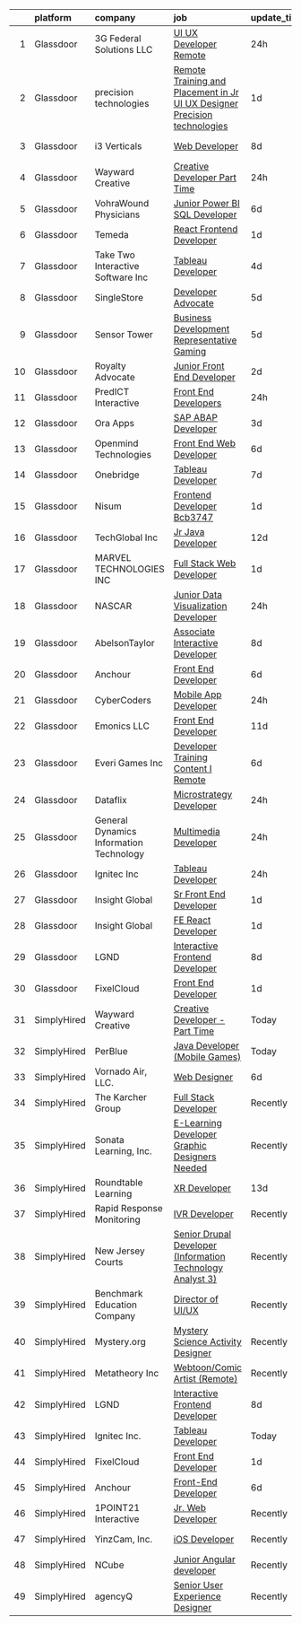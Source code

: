 

|    | platform    | company                                 | job                                                                                                                                                                                                                                                                                                                                                                                                                                                                                                                                                                                                                                                                                                                                                                                                                                                                                                                                                                                                                                                                                                                                                                                                                                                                                                                                                      | update_time   | location              |
|---:|:------------|:----------------------------------------|:---------------------------------------------------------------------------------------------------------------------------------------------------------------------------------------------------------------------------------------------------------------------------------------------------------------------------------------------------------------------------------------------------------------------------------------------------------------------------------------------------------------------------------------------------------------------------------------------------------------------------------------------------------------------------------------------------------------------------------------------------------------------------------------------------------------------------------------------------------------------------------------------------------------------------------------------------------------------------------------------------------------------------------------------------------------------------------------------------------------------------------------------------------------------------------------------------------------------------------------------------------------------------------------------------------------------------------------------------------|:--------------|:----------------------|
|  1 | Glassdoor   | 3G Federal Solutions  LLC               | [UI UX Developer  Remote](https://www.glassdoor.com/partner/jobListing.htm?pos=115&ao=1136043&s=58&guid=000001818a2acc4fa11730f76bbec30a&src=GD_JOB_AD&t=SR&vt=w&ea=1&cs=1_22f4d311&cb=1655880469945&jobListingId=1007953987869&jrtk=3-0-1g652lj3nj4ib801-1g652lj462p8u000-ef110199eec01eea-)                                                                                                                                                                                                                                                                                                                                                                                                                                                                                                                                                                                                                                                                                                                                                                                                                                                                                                                                                                                                                                                            | 24h           | Remote                |
|  2 | Glassdoor   | precision technologies                  | [Remote Training and Placement in Jr UI UX Designer Precision technologies](https://www.glassdoor.com/partner/jobListing.htm?pos=114&ao=1136043&s=58&guid=000001818a2acc4fa11730f76bbec30a&src=GD_JOB_AD&t=SR&vt=w&ea=1&cs=1_e0128f19&cb=1655880469945&jobListingId=1007951439174&jrtk=3-0-1g652lj3nj4ib801-1g652lj462p8u000-7947c309b20f0c6d-)                                                                                                                                                                                                                                                                                                                                                                                                                                                                                                                                                                                                                                                                                                                                                                                                                                                                                                                                                                                                          | 1d            | Remote                |
|  3 | Glassdoor   | i3 Verticals                            | [Web Developer](https://www.glassdoor.com/partner/jobListing.htm?pos=111&ao=1136043&s=58&guid=000001818a2acc4fa11730f76bbec30a&src=GD_JOB_AD&t=SR&vt=w&ea=1&cs=1_2dd3d2da&cb=1655880469945&jobListingId=1007937284851&jrtk=3-0-1g652lj3nj4ib801-1g652lj462p8u000-87c29564f2c5fb6f-)                                                                                                                                                                                                                                                                                                                                                                                                                                                                                                                                                                                                                                                                                                                                                                                                                                                                                                                                                                                                                                                                      | 8d            | Sulphur Springs, TX   |
|  4 | Glassdoor   | Wayward Creative                        | [Creative Developer   Part Time](https://www.glassdoor.com/partner/jobListing.htm?pos=112&ao=1136043&s=58&guid=000001818a2acc4fa11730f76bbec30a&src=GD_JOB_AD&t=SR&vt=w&ea=1&cs=1_ffdc643e&cb=1655880469945&jobListingId=1007955167727&jrtk=3-0-1g652lj3nj4ib801-1g652lj462p8u000-7112ac8b51489fde-)                                                                                                                                                                                                                                                                                                                                                                                                                                                                                                                                                                                                                                                                                                                                                                                                                                                                                                                                                                                                                                                     | 24h           | Remote                |
|  5 | Glassdoor   | VohraWound Physicians                   | [Junior Power BI   SQL Developer](https://www.glassdoor.com/partner/jobListing.htm?pos=128&ao=1136043&s=58&guid=000001818a2acc4fa11730f76bbec30a&src=GD_JOB_AD&t=SR&vt=w&ea=1&cs=1_b1578164&cb=1655880469950&jobListingId=1007941643329&jrtk=3-0-1g652lj3nj4ib801-1g652lj462p8u000-3db062b7e381f451-)                                                                                                                                                                                                                                                                                                                                                                                                                                                                                                                                                                                                                                                                                                                                                                                                                                                                                                                                                                                                                                                    | 6d            | Miramar, FL           |
|  6 | Glassdoor   | Temeda                                  | [React Frontend Developer](https://www.glassdoor.com/partner/jobListing.htm?pos=101&ao=1110586&s=58&guid=000001818a2acc4fa11730f76bbec30a&src=GD_JOB_AD&t=SR&vt=w&ea=1&cs=1_2daab540&cb=1655880469944&jobListingId=1007951483667&cpc=0C139D4CAD5A6DB2&jrtk=3-0-1g652lj3nj4ib801-1g652lj462p8u000-377650e52cea2fcd--6NYlbfkN0Cdyrb_-SYpjIsC7ShR4LTJruqxAexHI1Km_0W0EzpI0flnEmGiV58G_Tn2S9-ZqR93EIGUK6WXbim3bdMleT2ntZpeX25dK6fBEuSBv4OtU-Z-_RPJINMbCmEGa1yswsBn6mUxSN2CowaDRXbkL82nRecbMSBFnDgACAip8ou51PBQ82iZoFpWMLd6QtXZgq6iLAd7zH0SMSl_M1cLZmvOnPYxqNFSZSFwdoPNOF5uOjwhXKx1jt7eMsj-9V-29ymk4kIMbWLiqfigB3qj6T9YlxoywHCgDWk07ynuWxGe8JBPCZNqiCdd4ZV_1EtspIFb4vsVzRaEDnRbJFyoPPBNLXSkNTg7LpveQ0BwokjxGC8Y0GbJXT8t1JGEYeBpN07yJ9HpkTO2c4NfL--thxBmX7bIAkClN7yZltuNExxBFZfvGN2KKjbAkF_o0AYylem7XfwXruQ6hlIGe3ZiVDwj84I6uDXeMctQDWer3yAZePMEJdpRv6rF0VRbXvyoInY%3D)                                                                                                                                                                                                                                                                                                                                                                                                                                                                                        | 1d            | Naperville, IL        |
|  7 | Glassdoor   | Take Two Interactive Software  Inc      | [Tableau Developer](https://www.glassdoor.com/partner/jobListing.htm?pos=120&ao=1136043&s=58&guid=000001818a2acc4fa11730f76bbec30a&src=GD_JOB_AD&t=SR&vt=w&cs=1_7aa2eff3&cb=1655880469946&jobListingId=1007947509212&jrtk=3-0-1g652lj3nj4ib801-1g652lj462p8u000-0ea894463ee9587f-)                                                                                                                                                                                                                                                                                                                                                                                                                                                                                                                                                                                                                                                                                                                                                                                                                                                                                                                                                                                                                                                                       | 4d            | New York, NY          |
|  8 | Glassdoor   | SingleStore                             | [Developer Advocate](https://www.glassdoor.com/partner/jobListing.htm?pos=123&ao=1136043&s=58&guid=000001818a2acc4fa11730f76bbec30a&src=GD_JOB_AD&t=SR&vt=w&ea=1&cs=1_aaa9c8bd&cb=1655880469949&jobListingId=1007945419013&jrtk=3-0-1g652lj3nj4ib801-1g652lj462p8u000-277079f970e60220-)                                                                                                                                                                                                                                                                                                                                                                                                                                                                                                                                                                                                                                                                                                                                                                                                                                                                                                                                                                                                                                                                 | 5d            | Raleigh, NC           |
|  9 | Glassdoor   | Sensor Tower                            | [Business Development Representative  Gaming](https://www.glassdoor.com/partner/jobListing.htm?pos=125&ao=1136043&s=58&guid=000001818a2acc4fa11730f76bbec30a&src=GD_JOB_AD&t=SR&vt=w&ea=1&cs=1_bf1df6d8&cb=1655880469950&jobListingId=1007945567010&jrtk=3-0-1g652lj3nj4ib801-1g652lj462p8u000-f01feaf0495d7a72-)                                                                                                                                                                                                                                                                                                                                                                                                                                                                                                                                                                                                                                                                                                                                                                                                                                                                                                                                                                                                                                        | 5d            | Remote                |
| 10 | Glassdoor   | Royalty Advocate                        | [Junior Front End Developer](https://www.glassdoor.com/partner/jobListing.htm?pos=117&ao=1136043&s=58&guid=000001818a2acc4fa11730f76bbec30a&src=GD_JOB_AD&t=SR&vt=w&ea=1&cs=1_acca97fc&cb=1655880469945&jobListingId=1007949376359&jrtk=3-0-1g652lj3nj4ib801-1g652lj462p8u000-f1948f2eaf0facbd-)                                                                                                                                                                                                                                                                                                                                                                                                                                                                                                                                                                                                                                                                                                                                                                                                                                                                                                                                                                                                                                                         | 2d            | Dallas, TX            |
| 11 | Glassdoor   | PredICT Interactive                     | [Front End Developers](https://www.glassdoor.com/partner/jobListing.htm?pos=116&ao=1136043&s=58&guid=000001818a2acc4fa11730f76bbec30a&src=GD_JOB_AD&t=SR&vt=w&cs=1_a512b976&cb=1655880469945&jobListingId=1007955624556&jrtk=3-0-1g652lj3nj4ib801-1g652lj462p8u000-6805d8533f9803e8-)                                                                                                                                                                                                                                                                                                                                                                                                                                                                                                                                                                                                                                                                                                                                                                                                                                                                                                                                                                                                                                                                    | 24h           | Wichita, KS           |
| 12 | Glassdoor   | Ora Apps                                | [SAP ABAP Developer](https://www.glassdoor.com/partner/jobListing.htm?pos=121&ao=1136043&s=58&guid=000001818a2acc4fa11730f76bbec30a&src=GD_JOB_AD&t=SR&vt=w&ea=1&cs=1_802aa12a&cb=1655880469949&jobListingId=1007948737001&jrtk=3-0-1g652lj3nj4ib801-1g652lj462p8u000-f5d4107ee60f84bb-)                                                                                                                                                                                                                                                                                                                                                                                                                                                                                                                                                                                                                                                                                                                                                                                                                                                                                                                                                                                                                                                                 | 3d            | East Lansing, MI      |
| 13 | Glassdoor   | Openmind Technologies                   | [Front End Web Developer](https://www.glassdoor.com/partner/jobListing.htm?pos=129&ao=1136043&s=58&guid=000001818a2acc4fa11730f76bbec30a&src=GD_JOB_AD&t=SR&vt=w&ea=1&cs=1_211d6b1a&cb=1655880469950&jobListingId=1007942368512&jrtk=3-0-1g652lj3nj4ib801-1g652lj462p8u000-80aae978c4bda893-)                                                                                                                                                                                                                                                                                                                                                                                                                                                                                                                                                                                                                                                                                                                                                                                                                                                                                                                                                                                                                                                            | 6d            | Remote                |
| 14 | Glassdoor   | Onebridge                               | [Tableau Developer](https://www.glassdoor.com/partner/jobListing.htm?pos=119&ao=1136043&s=58&guid=000001818a2acc4fa11730f76bbec30a&src=GD_JOB_AD&t=SR&vt=w&ea=1&cs=1_6744cb7f&cb=1655880469946&jobListingId=1007939851237&jrtk=3-0-1g652lj3nj4ib801-1g652lj462p8u000-db645d468c41a0a3-)                                                                                                                                                                                                                                                                                                                                                                                                                                                                                                                                                                                                                                                                                                                                                                                                                                                                                                                                                                                                                                                                  | 7d            | Indianapolis, IN      |
| 15 | Glassdoor   | Nisum                                   | [Frontend Developer Bcb3747](https://www.glassdoor.com/partner/jobListing.htm?pos=126&ao=1136043&s=58&guid=000001818a2acc4fa11730f76bbec30a&src=GD_JOB_AD&t=SR&vt=w&cs=1_fe5edcd9&cb=1655880469950&jobListingId=1007952195242&jrtk=3-0-1g652lj3nj4ib801-1g652lj462p8u000-de690f93624ebf0e-)                                                                                                                                                                                                                                                                                                                                                                                                                                                                                                                                                                                                                                                                                                                                                                                                                                                                                                                                                                                                                                                              | 1d            | Alaska                |
| 16 | Glassdoor   | TechGlobal  Inc                         | [Jr  Java Developer](https://www.glassdoor.com/partner/jobListing.htm?pos=102&ao=1110586&s=58&guid=000001818a2acc4fa11730f76bbec30a&src=GD_JOB_AD&t=SR&vt=w&ea=1&cs=1_e4056dd7&cb=1655880469944&jobListingId=1007929309014&cpc=654405A9B1E0A9F5&jrtk=3-0-1g652lj3nj4ib801-1g652lj462p8u000-65004001ddacaed1--6NYlbfkN0C-q6iYe66_FLQy3U-sZg-V_VpG3fQBKf_hrSCPEHFKv3DtpHCCWyd_ALlnLXUaebrYZfbf66vD25OD_n5n0M0o8n1VKLxFiOOdzupOky8GPjU2VkAxrDVqqvZJ2TFvCxssQbY-oFDByT6O0emYP8uxJv-4ht7Y_Skr8nqL7AgEqi7R9ezjzOLeZwS-SNOkFUeK5VI3yN1jCoCs3JOJo-cjsy5MXg72Pxvd0WnDOCDt4kfNgOiQNB11OgLpRmth8md0JOrQwK2WzTqyc_1cdtzZVt3u16xcmMLIAptOpp2SGGVTLo9Wz5jDRQbpgN1B_4SIlN8ZC52W97F9E1LKQ6v_ykTuEIF4xqnBXKn9vX8x2RKPjOARXblhcfufygh5-l1QVtzA_Hgdw8FzHc7xGZ1KH-WwoSm9bn3-wZRewQE3XFlsDVOGBXfJwC4-L_1Wm4SvEk1kZerA2WKgxHgY1Vu6i6y06YDn_kDlxhqw3GV4QRBJlOM9c_DptdZH2j5KTOImCeF9ocwRmg%3D%3D)                                                                                                                                                                                                                                                                                                                                                                                                                                                                                | 12d           | Silver Spring, MD     |
| 17 | Glassdoor   | MARVEL TECHNOLOGIES INC                 | [Full Stack Web Developer](https://www.glassdoor.com/partner/jobListing.htm?pos=122&ao=1136043&s=58&guid=000001818a2acc4fa11730f76bbec30a&src=GD_JOB_AD&t=SR&vt=w&ea=1&cs=1_a884841c&cb=1655880469949&jobListingId=1007951973885&jrtk=3-0-1g652lj3nj4ib801-1g652lj462p8u000-fe818b51ad20a57b-)                                                                                                                                                                                                                                                                                                                                                                                                                                                                                                                                                                                                                                                                                                                                                                                                                                                                                                                                                                                                                                                           | 1d            | Remote                |
| 18 | Glassdoor   | NASCAR                                  | [Junior Data Visualization Developer](https://www.glassdoor.com/partner/jobListing.htm?pos=108&ao=1136043&s=58&guid=000001818a2acc4fa11730f76bbec30a&src=GD_JOB_AD&t=SR&vt=w&cs=1_f0d29ca1&cb=1655880469944&jobListingId=1007955656619&jrtk=3-0-1g652lj3nj4ib801-1g652lj462p8u000-87d07a445bec1e1b-)                                                                                                                                                                                                                                                                                                                                                                                                                                                                                                                                                                                                                                                                                                                                                                                                                                                                                                                                                                                                                                                     | 24h           | Daytona Beach, FL     |
| 19 | Glassdoor   | AbelsonTaylor                           | [Associate Interactive Developer](https://www.glassdoor.com/partner/jobListing.htm?pos=110&ao=1136043&s=58&guid=000001818a2acc4fa11730f76bbec30a&src=GD_JOB_AD&t=SR&vt=w&cs=1_34e166df&cb=1655880469945&jobListingId=1007937301761&jrtk=3-0-1g652lj3nj4ib801-1g652lj462p8u000-00566bc7b552095a-)                                                                                                                                                                                                                                                                                                                                                                                                                                                                                                                                                                                                                                                                                                                                                                                                                                                                                                                                                                                                                                                         | 8d            | Remote                |
| 20 | Glassdoor   | Anchour                                 | [Front End Developer](https://www.glassdoor.com/partner/jobListing.htm?pos=113&ao=1136043&s=58&guid=000001818a2acc4fa11730f76bbec30a&src=GD_JOB_AD&t=SR&vt=w&ea=1&cs=1_788a28f8&cb=1655880469945&jobListingId=1007943168896&jrtk=3-0-1g652lj3nj4ib801-1g652lj462p8u000-b3535972b6e024af-)                                                                                                                                                                                                                                                                                                                                                                                                                                                                                                                                                                                                                                                                                                                                                                                                                                                                                                                                                                                                                                                                | 6d            | Remote                |
| 21 | Glassdoor   | CyberCoders                             | [Mobile App Developer](https://www.glassdoor.com/partner/jobListing.htm?pos=105&ao=1110586&s=58&guid=000001818a2acc4fa11730f76bbec30a&src=GD_JOB_AD&t=SR&vt=w&cs=1_838c8b51&cb=1655880469944&jobListingId=1007954397458&cpc=8795CF9063CD573D&jrtk=3-0-1g652lj3nj4ib801-1g652lj462p8u000-13496b29206fc3d3--6NYlbfkN0CpFJQzrgRR8WqXWK1qKKEqALWJw739KlKqr2H-MSI4eoBlI4EFrmor2FYZMP3muM0BJvbuKNK-6luSNCYYBLuJaHuwuYYznCIgTmQplQALsYYYDhizKpMgoiC7yn3o_21TM12sUejoaDoXo4aEuzDVZaRcopJ-Re3xu3Ox2Cb3_mzW619RxuLQUXC2Y7RtHneF5ewy3d7Mj4t8dVP0moRQlVDK_ZsavDGtGMbOmhVDyNctWdSSPrLcPn3bsuy4uJS45Y1PCUZFg6L77ybovu11hSNoRGe334Zr1xa1EhIe6e7wxsrMq2l4X9ttHoTK70MkjfL6jmC4i-j5gamroEoa5Q3PSuAoF68yO4ysYDUcZd-diGm69BEk0lcJDljjuvGLl4TWUmZX4QjpjLd_ozlygMaHesgplFp29nwDNhoPmJ94eUAU_AoZe33wQXS3E9Q9jwOjowU8-1lv-mlaFJSiUv00ExIfPi7iUHzjtfbnE7rJ1ID7E6Vz7DgiArGsLYNX6kKITK1NI9hrJxbEbwlTd9kngxCDyblfOu6i6uGUR1ISWY9Eo1EzF9IzRGyV7e-X90Oh9PzmzIp8xm6HaMRFM_JiPW1jKzk5FnPVdcQyiUPAAPzI6NntuEyHCohbOUaNiJoRZO7NVjiuTAlm0JM5BPYGdJd2_Ih74Z4Ey4xxoxyugdAI3STXWprxAqSrjlzMMYJLfVpMV5cSa1N60u82U8ra7MaPrgbHIBIp_O8mBiOBqoz6_0rpQwAHqyK8jPNeJTvUeIYJuhYBLqI8d8xgiVLYW3E2OuMtpyjNPbinXECR-IudvGmLBzfudI-isAEH5Ea7H9NBUdLDr_wITKRwuxun78aKZcqAAV7Fr1gL3xe0jxQZnQwQ-55Jx1cv4cFQaT1ZkJynaNesHeV7Q3vQnHrlLoWbZh1x7DuOu3Er2GWDrrrRlWkdJmqGtxlTXUDo0Uxt4Zrk2Qp6P17UIAAE0EHaQulQqWA%3D) | 24h           | Ponte Vedra Beach, FL |
| 22 | Glassdoor   | Emonics LLC                             | [Front End Developer](https://www.glassdoor.com/partner/jobListing.htm?pos=127&ao=1136043&s=58&guid=000001818a2acc4fa11730f76bbec30a&src=GD_JOB_AD&t=SR&vt=w&ea=1&cs=1_3daec9c3&cb=1655880469950&jobListingId=1007931748697&jrtk=3-0-1g652lj3nj4ib801-1g652lj462p8u000-2894c31711655d45-)                                                                                                                                                                                                                                                                                                                                                                                                                                                                                                                                                                                                                                                                                                                                                                                                                                                                                                                                                                                                                                                                | 11d           | New York, NY          |
| 23 | Glassdoor   | Everi Games Inc                         | [Developer Training Content I   Remote](https://www.glassdoor.com/partner/jobListing.htm?pos=130&ao=1136043&s=58&guid=000001818a2acc4fa11730f76bbec30a&src=GD_JOB_AD&t=SR&vt=w&cs=1_66ffa019&cb=1655880469950&jobListingId=1007942991064&jrtk=3-0-1g652lj3nj4ib801-1g652lj462p8u000-9286b5eb01734a9b-)                                                                                                                                                                                                                                                                                                                                                                                                                                                                                                                                                                                                                                                                                                                                                                                                                                                                                                                                                                                                                                                   | 6d            | Las Vegas, NV         |
| 24 | Glassdoor   | Dataflix                                | [Microstrategy Developer](https://www.glassdoor.com/partner/jobListing.htm?pos=124&ao=1136043&s=58&guid=000001818a2acc4fa11730f76bbec30a&src=GD_JOB_AD&t=SR&vt=w&cs=1_609d88b9&cb=1655880469949&jobListingId=1007955230069&jrtk=3-0-1g652lj3nj4ib801-1g652lj462p8u000-255d77509befb91d-)                                                                                                                                                                                                                                                                                                                                                                                                                                                                                                                                                                                                                                                                                                                                                                                                                                                                                                                                                                                                                                                                 | 24h           | Remote                |
| 25 | Glassdoor   | General Dynamics Information Technology | [Multimedia Developer](https://www.glassdoor.com/partner/jobListing.htm?pos=118&ao=1136043&s=58&guid=000001818a2acc4fa11730f76bbec30a&src=GD_JOB_AD&t=SR&vt=w&cs=1_c650c055&cb=1655880469945&jobListingId=1007954008442&jrtk=3-0-1g652lj3nj4ib801-1g652lj462p8u000-58631a98c4c79b25-)                                                                                                                                                                                                                                                                                                                                                                                                                                                                                                                                                                                                                                                                                                                                                                                                                                                                                                                                                                                                                                                                    | 24h           | Washington, DC        |
| 26 | Glassdoor   | Ignitec Inc                             | [Tableau Developer](https://www.glassdoor.com/partner/jobListing.htm?pos=106&ao=1136043&s=58&guid=000001818a2acc4fa11730f76bbec30a&src=GD_JOB_AD&t=SR&vt=w&ea=1&cs=1_5967949d&cb=1655880469944&jobListingId=1007954225583&jrtk=3-0-1g652lj3nj4ib801-1g652lj462p8u000-0cae9672a0865ea1-)                                                                                                                                                                                                                                                                                                                                                                                                                                                                                                                                                                                                                                                                                                                                                                                                                                                                                                                                                                                                                                                                  | 24h           | Remote                |
| 27 | Glassdoor   | Insight Global                          | [Sr  Front End Developer](https://www.glassdoor.com/partner/jobListing.htm?pos=103&ao=1110586&s=58&guid=000001818a2acc4fa11730f76bbec30a&src=GD_JOB_AD&t=SR&vt=w&ea=1&cs=1_e391ff14&cb=1655880469944&jobListingId=1007952577600&cpc=47CFDC01B3F81FAC&jrtk=3-0-1g652lj3nj4ib801-1g652lj462p8u000-627074498f385df0--6NYlbfkN0BKkHZu3wF05EeDimN_p6sYpKCMArvwa95YdH7UpkaBCuXZAtggzO9lGKJZ-EjBDGGBfQFS0VP4iyl6WMhxPlOMC8SCJgI0QK2OBCE1G4e-nS8oJq6Rqf7iAvn4hNZtOtGYxaM03zeUMJlInH1wZpE8Xa-BX9VOtQNUXf89bQym52AS24gyQUJuWylPGyjj-fVt5n9bjCdbepvdxWBRYkKwh1mNnCAbBZKG1sFHHgBzWuvRoILAeOEEr3Js7LA7EpaZT3u8kn-lcv-9HZZd4vBwTquOAeAcDqppPJy7c7dbR7MBmcI-RXx2Ak7CY-VF5c4LfO__MhbWXMslQsHVxaxp9tvXPTt1LaHYhMYVCDwpvQTpekfIn0_y9Q07G0WRAvo0CCdUq3TMkeATz9cRnmhJicSATVQtRLYqYdqRqVdMwkV4gQK_c1z_OwzX-JOteulDQ9STyVjiL2XOKxuEE4hryDxIP576hYQ_zgl_pIjnGGWbGNtWrUxgUxaxjBDn0I8KJpmV_ZX5PQ%3D%3D)                                                                                                                                                                                                                                                                                                                                                                                                                                                                           | 1d            | Remote                |
| 28 | Glassdoor   | Insight Global                          | [FE React Developer](https://www.glassdoor.com/partner/jobListing.htm?pos=104&ao=1110586&s=58&guid=000001818a2acc4fa11730f76bbec30a&src=GD_JOB_AD&t=SR&vt=w&cs=1_5c82ace8&cb=1655880469944&jobListingId=1007952546833&cpc=56C4EA4A1A191A49&jrtk=3-0-1g652lj3nj4ib801-1g652lj462p8u000-23c798a2357b527f--6NYlbfkN0BKkHZu3wF05EeDimN_p6sYpKCMArvwa95YdH7UpkaBCqc7l59Erwqc4yQsGO85_EI8uwfK9P9iStIOOPbpokRQUQVgvdQ8vDDRLLhOfUqg83B614D57kXCWuAfomr1V3botGSxfLhN5QHHX0739tJmynoB9fF9ktYzVMB3rv3cbmxn_gd4cdlWAFlAe-wTBmV-VSaxpzJWBu0LnWvNPt4-ZSJfG3EKibCsC4C-wS_Qr86CT2dtkN_vi38D8myJEoCMB0c5vkuWJBDv-59d3rRdTRJBd4FDrwpwxQl7fIA5Eijvwbe5N3vwjwyuOqVFqp8G3KiLe1st7mibYzHcRVACKy2-sySO4Liothu5snk7ffvosWzgdXqglEN0UnFOwhg4v0mY2jZM4212b1-3SMBEY-goV6XEThTQTu9to_yNFGk3xtibYBaeh6gSlUmDlDs0FZRNl6mHnP8vqizqkROpvvoXNIqDSZqgus3273L1J9kQ_XUBTuGo)                                                                                                                                                                                                                                                                                                                                                                                                                                                                                                                 | 1d            | Sunnyvale, CA         |
| 29 | Glassdoor   | LGND                                    | [Interactive Frontend Developer](https://www.glassdoor.com/partner/jobListing.htm?pos=109&ao=1136043&s=58&guid=000001818a2acc4fa11730f76bbec30a&src=GD_JOB_AD&t=SR&vt=w&ea=1&cs=1_97a3d2b3&cb=1655880469945&jobListingId=1007936138186&jrtk=3-0-1g652lj3nj4ib801-1g652lj462p8u000-9e809bdff7b406f8-)                                                                                                                                                                                                                                                                                                                                                                                                                                                                                                                                                                                                                                                                                                                                                                                                                                                                                                                                                                                                                                                     | 8d            | Remote                |
| 30 | Glassdoor   | FixelCloud                              | [Front End Developer](https://www.glassdoor.com/partner/jobListing.htm?pos=107&ao=1136043&s=58&guid=000001818a2acc4fa11730f76bbec30a&src=GD_JOB_AD&t=SR&vt=w&ea=1&cs=1_a5d590f5&cb=1655880469944&jobListingId=1007951823327&jrtk=3-0-1g652lj3nj4ib801-1g652lj462p8u000-26649d4724940dea-)                                                                                                                                                                                                                                                                                                                                                                                                                                                                                                                                                                                                                                                                                                                                                                                                                                                                                                                                                                                                                                                                | 1d            | Remote                |
| 31 | SimplyHired | Wayward Creative                        | [Creative Developer - Part Time](https://www.simplyhired.com/job/q3vrO9Z4pUIh14VjHVVllHF_ysh9GzkcpvNoMHlALIW8clhPPytz-Q?q=interactive+developer)                                                                                                                                                                                                                                                                                                                                                                                                                                                                                                                                                                                                                                                                                                                                                                                                                                                                                                                                                                                                                                                                                                                                                                                                         | Today         | Remote                |
| 32 | SimplyHired | PerBlue                                 | [Java Developer (Mobile Games)](https://www.simplyhired.com/job/PY0QOrCruQmH8UkVjCUOR-5Ldg_Klnv7FrQBZZHphPRtkMkyx0RM8A?q=interactive+developer)                                                                                                                                                                                                                                                                                                                                                                                                                                                                                                                                                                                                                                                                                                                                                                                                                                                                                                                                                                                                                                                                                                                                                                                                          | Today         | Madison, WI           |
| 33 | SimplyHired | Vornado Air, LLC.                       | [Web Designer](https://www.simplyhired.com/job/UEzJm4hPE0GmwMjuC6b_vYTQNeGhPmd5-F58qrRRDRc35IgvmLgwCA?q=interactive+developer)                                                                                                                                                                                                                                                                                                                                                                                                                                                                                                                                                                                                                                                                                                                                                                                                                                                                                                                                                                                                                                                                                                                                                                                                                           | 6d            | Andover, KS           |
| 34 | SimplyHired | The Karcher Group                       | [Full Stack Developer](https://www.simplyhired.com/job/JPw9CyuAtCQORfA796L8vj-gOKaXyrTgcCdogVfa28m5K5DN7SazUw?q=interactive+developer)                                                                                                                                                                                                                                                                                                                                                                                                                                                                                                                                                                                                                                                                                                                                                                                                                                                                                                                                                                                                                                                                                                                                                                                                                   | Recently      | North Canton, OH      |
| 35 | SimplyHired | Sonata Learning, Inc.                   | [E-Learning Developer Graphic Designers Needed](https://www.simplyhired.com/job/TeOp_OrT6WJHKtS9nJO2bEVOdUxqEykGbF3qqn-283MwEQytUgS1IA?q=interactive+developer)                                                                                                                                                                                                                                                                                                                                                                                                                                                                                                                                                                                                                                                                                                                                                                                                                                                                                                                                                                                                                                                                                                                                                                                          | Recently      | Remote                |
| 36 | SimplyHired | Roundtable Learning                     | [XR Developer](https://www.simplyhired.com/job/wOQuZ9koRYUSm1hEeqD5cBAg2gv6ZaNx9lP6DooZsrvy6adzC62lYg?q=interactive+developer)                                                                                                                                                                                                                                                                                                                                                                                                                                                                                                                                                                                                                                                                                                                                                                                                                                                                                                                                                                                                                                                                                                                                                                                                                           | 13d           | Chagrin Falls, OH     |
| 37 | SimplyHired | Rapid Response Monitoring               | [IVR Developer](https://www.simplyhired.com/job/zt1Rsn0bRf4t4mcST5zjNxx2q9ZC4S_PY5SuWU3u9anN1gkZu2-B7g?q=interactive+developer)                                                                                                                                                                                                                                                                                                                                                                                                                                                                                                                                                                                                                                                                                                                                                                                                                                                                                                                                                                                                                                                                                                                                                                                                                          | Recently      | Syracuse, NY          |
| 38 | SimplyHired | New Jersey Courts                       | [Senior Drupal Developer (Information Technology Analyst 3)](https://www.simplyhired.com/job/XhrbyWzHt9v9kOWcNpjRBT80hGApR__-7dceu8LFMXzYYuzFLuKwBg?q=interactive+developer)                                                                                                                                                                                                                                                                                                                                                                                                                                                                                                                                                                                                                                                                                                                                                                                                                                                                                                                                                                                                                                                                                                                                                                             | Recently      | Trenton, NJ           |
| 39 | SimplyHired | Benchmark Education Company             | [Director of UI/UX](https://www.simplyhired.com/job/KO1eYouOodomWKEI8o7VRvBWWjPBnon86SDLTSpqVdH5p7BxDSV2LQ?q=interactive+developer)                                                                                                                                                                                                                                                                                                                                                                                                                                                                                                                                                                                                                                                                                                                                                                                                                                                                                                                                                                                                                                                                                                                                                                                                                      | Recently      | New Rochelle, NY      |
| 40 | SimplyHired | Mystery.org                             | [Mystery Science Activity Designer](https://www.simplyhired.com/job/kuEItjfIgh-eycejQeQSzZ6qrrAGBmkH5GklFoGz22_dm5l6_EodYA?q=interactive+developer)                                                                                                                                                                                                                                                                                                                                                                                                                                                                                                                                                                                                                                                                                                                                                                                                                                                                                                                                                                                                                                                                                                                                                                                                      | Recently      | Remote                |
| 41 | SimplyHired | Metatheory Inc                          | [Webtoon/Comic Artist (Remote)](https://www.simplyhired.com/job/3nYCJFPFSVsmRpv_TlLlRrsPc40lXQfpZG74zVf4x5OsN_VqFc7nrg?q=interactive+developer)                                                                                                                                                                                                                                                                                                                                                                                                                                                                                                                                                                                                                                                                                                                                                                                                                                                                                                                                                                                                                                                                                                                                                                                                          | Recently      | California            |
| 42 | SimplyHired | LGND                                    | [Interactive Frontend Developer](https://www.simplyhired.com/job/QBScIrkfLz29iHNX9Wd50j4WS5fum6LpGGgXWt5srH03CbHwPcTfwg?q=interactive+developer)                                                                                                                                                                                                                                                                                                                                                                                                                                                                                                                                                                                                                                                                                                                                                                                                                                                                                                                                                                                                                                                                                                                                                                                                         | 8d            | Remote                |
| 43 | SimplyHired | Ignitec Inc.                            | [Tableau Developer](https://www.simplyhired.com/job/c1gm4_sZC30VUG8BAK9OYvNiNq5cC1SNkrIbgHKJRrWfYiF-eB9cVw?q=interactive+developer)                                                                                                                                                                                                                                                                                                                                                                                                                                                                                                                                                                                                                                                                                                                                                                                                                                                                                                                                                                                                                                                                                                                                                                                                                      | Today         | Remote                |
| 44 | SimplyHired | FixelCloud                              | [Front End Developer](https://www.simplyhired.com/job/ywm6dRTPfIiybC5Ak1N759CEGHNuCqBCLIVjkiLaa-aGmtQ4h-EosA?q=interactive+developer)                                                                                                                                                                                                                                                                                                                                                                                                                                                                                                                                                                                                                                                                                                                                                                                                                                                                                                                                                                                                                                                                                                                                                                                                                    | 1d            | Remote                |
| 45 | SimplyHired | Anchour                                 | [Front-End Developer](https://www.simplyhired.com/job/ZwQlchD4JbyfbD8PGlxC77RDvwBLQZ-v1IifQm8mdm3jU8o8gyJwjg?q=interactive+developer)                                                                                                                                                                                                                                                                                                                                                                                                                                                                                                                                                                                                                                                                                                                                                                                                                                                                                                                                                                                                                                                                                                                                                                                                                    | 6d            | Remote                |
| 46 | SimplyHired | 1POINT21 Interactive                    | [Jr. Web Developer](https://www.simplyhired.com/job/5pPsVLgB1cD_NG7mvDk7wMao72ov8DkpTvcddGZV16VT_ECoCbhAxQ?q=interactive+developer)                                                                                                                                                                                                                                                                                                                                                                                                                                                                                                                                                                                                                                                                                                                                                                                                                                                                                                                                                                                                                                                                                                                                                                                                                      | Recently      | San Diego, CA         |
| 47 | SimplyHired | YinzCam, Inc.                           | [iOS Developer](https://www.simplyhired.com/job/O7s3dealHuxhU0MGhoaMnfOJziqVEUTHKEJtlDWUSPF8S_dqWf-8-Q?q=interactive+developer)                                                                                                                                                                                                                                                                                                                                                                                                                                                                                                                                                                                                                                                                                                                                                                                                                                                                                                                                                                                                                                                                                                                                                                                                                          | Recently      | Pittsburgh, PA        |
| 48 | SimplyHired | NCube                                   | [Junior Angular developer](https://www.simplyhired.com/job/vmLF1U2GfcIQp4C57_SpnOvbmJGznDfvry3ipS_FEchrlEckQ-0IEQ?q=interactive+developer)                                                                                                                                                                                                                                                                                                                                                                                                                                                                                                                                                                                                                                                                                                                                                                                                                                                                                                                                                                                                                                                                                                                                                                                                               | Recently      | Remote                |
| 49 | SimplyHired | agencyQ                                 | [Senior User Experience Designer](https://www.simplyhired.com/job/cIDtvicOoH53aMYEP0Ljm-akwv5PTKqGSpFWDKdyocaD4666RjrRkA?q=interactive+developer)                                                                                                                                                                                                                                                                                                                                                                                                                                                                                                                                                                                                                                                                                                                                                                                                                                                                                                                                                                                                                                                                                                                                                                                                        | Recently      | Bethesda, MD          |